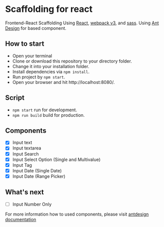 # Scaffolding for react
Frontend-React Scaffolding Using [React](https://reactjs.org/), [webpack v3](https://webpack.js.org/), and [sass](http://sass-lang.com/). Using [Ant Design](https://ant.design/) for based component.

## How to start
* Open your terminal
* Clone or download this repository to your directory folder.
* Change it into your installation folder.
* Install dependencies via `npm install`.
* Run project by `npm start`.
* Open your browser and hit http://localhost:8080/.

## Script
* `npm start` run for development.
* `npm run build` build for production.

## Components

* [x] Input text
* [x] Input textarea
* [x] Input Search
* [x] Input Select Option (Single and Multivalue)
* [x] Input Tag
* [x] Input Date (Single Date)
* [x] Input Date (Range Picker)

## What's next
* [ ] Input Number Only


For more information how to used components, please visit [antdesign documentation](https://ant.design/docs/react/introduce)